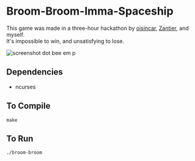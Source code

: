 # Broom-Broom-Imma-Spaceship

This game was made in a three-hour hackathon by [oisincar](https://github.com/oisincar), [Zantier](https://github.com/Zantier), and myself.  
It's impossible to win, and unsatisfying to lose.

![screenshot dot bee em p](https://github.com/414owen/Broom-Broom-Imma-Spaceship/blob/master/screenshots/broom-broom.png)

## Dependencies

* ncurses

## To Compile

```
make
```

## To Run

```
./broom-broom
```
